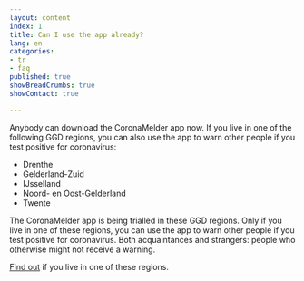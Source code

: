 ```yaml
---
layout: content
index: 1
title: Can I use the app already? 
lang: en
categories:
- tr
- faq
published: true
showBreadCrumbs: true
showContact: true

---
```


Anybody can download the CoronaMelder app now. If you live in one of the following GGD regions, you can also use the app to warn other people if you test positive for coronavirus:
-	Drenthe
-	Gelderland-Zuid
-	IJsselland
-	Noord- en Oost-Gelderland
-	Twente

The CoronaMelder app is being trialled in these GGD regions. Only if you live in one of these regions, you can use the app to warn other people if you test positive for coronavirus. Both acquaintances and strangers: people who otherwise might not receive a warning.

<a href="https://www.regioatlas.nl/indelingen/indelingen_indeling/t/ggd_s" target="_blank" rel="noopener noreferrer">Find out</a> if you live in one of these regions. 
